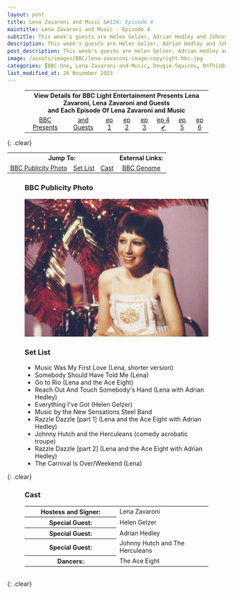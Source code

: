 ```yaml
---
layout: post
title: Lena Zavaroni and Music &#124; Episode 4
maintitle: Lena Zavaroni and Music - Episode 4
subtitle: This week's guests are Helen Gelzer, Adrian Hedley and Johnny Hutch and The Herculeans
description: This week's guests are Helen Gelzer, Adrian Hedley and Johnny Hutch and The Herculeans.
post_description: This week's guests are Helen Gelzer, Adrian Hedley and Johnny Hutch and The Herculeans.
image: /assets/images/BBC/lena-zavaroni-image-copyright-bbc.jpg
categories: [BBC-One, Lena-Zavaroni-and-Music, Dougie-Squires, OnThisDay13June]
last_modified_at: 26 November 2023
---
```


<figure class="fig3">
<table style="text-align:center;">
<tr><th colspan="8">View Details for BBC Light Entertainment Presents Lena Zavaroni, Lena Zavaroni and Guests<br />and Each Episode Of Lena Zavaroni and Music</th></tr>
<tr><td><a href="/1979-04-01-lena-zavaroni-and-guests">BBC Presents</a></td><td><a href="/1979-04-08-lena-zavaroni-and-guests/">and Guests</a></td><td><a href="/1979-05-23-lena-zavaroni-and-music/">ep 1</a></td><td><a href="/1979-05-30-lena-zavaroni-and-music/">ep 2</a></td><td><a href="/1979-06-06-lena-zavaroni-and-music/">ep 3</a></td><td><a href="/1979-06-13-lena-zavaroni-and-music/">ep 4 &#x2714;</a></td><td><a href="/1979-06-20-lena-zavaroni-and-music/">ep 5</a></td><td><a href="/1979-06-27-lena-zavaroni-and-music/">ep 6</a></td></tr>
</table>
</figure>

{: .clear}

<table>
<tr align="center">
<th colspan="3">Jump To:</th>
<th>External Links:</th>
</tr>

<tr align="center">
<td><a href="#bbc-publicity-photo">BBC Publicity Photo</a></td>
<td><a href="#set-list">Set List</a></td>
<td><a href="#cast">Cast</a></td>
<td><a href="https://genome.ch.bbc.co.uk/schedules/bbcone/london/1979-06-13#at-18.50">BBC Genome</a></td>
</tr>
</table>

<figure class="fig1" id="bbc-publicity-photo">
<figcaption>
<h3>BBC Publicity Photo</h3>
</figcaption>
<a href="/assets/images/BBC/lena-zavaroni-image-copyright-bbc.jpg"><img src="/assets/images/BBC/lena-zavaroni-image-copyright-bbc.jpg" class="full-width zoom-in"></a>
</figure>

<figure class="fig2" id="set-list">
<figcaption>
<h3>Set List</h3>
<ul>
<li>Music Was My First Love (Lena, shorter version)</li>
<li>Somebody Should Have Told Me (Lena)</li>
<li>Go to Rio (Lena and the Ace Eight)</li>
<li>Reach Out And Touch Somebody's Hand (Lena with Adrian Hedley)</li>
<li>Everything I've Got (Helen Gelzer)</li>
<li>Music by the New Sensations Steel Band</li>
<li>Razzle Dazzle [part 1] (Lena and the Ace Eight with Adrian Hedley)</li>
<li>Johnny Hutch and the Herculeans (comedy acrobatic troupe)</li>
<li>Razzle Dazzle [part 2] (Lena and the Ace Eight with Adrian Hedley)</li>
<li>The Carnival Is Over/Weekend (Lena)</li>
</ul>
</figcaption>
</figure>

{: .clear}

<figure class="fig3" id="cast">
<h3>Cast</h3>
<table>
<tr><th style="width:50%;">Hostess and Signer:</th><td style="width:50%;">Lena Zavaroni</td></tr>
<tr><th>Special Guest:</th><td>Helen Gelzer</td></tr>
<tr><th>Special Guest:</th><td>Adrian Hedley</td></tr>
<tr><th>Special Guest:</th><td>Johnny Hutch and The Herculeans</td></tr>
<tr><th>Dancers:</th><td>The Ace Eight</td></tr>
</table>
</figure>

<br />{: .clear}

